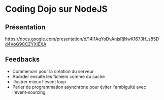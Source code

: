# Coding Dojo sur NodeJS

## Présentation

https://docs.google.com/presentation/d/14I1AqYoDvAnjsRjNwK1673H_s85Dd4VoG9CCZYXIEXA

## Feedbacks

- Commencer pour la création du serveur
- Aborder ensuite les fichiers comme du cache
- Illustrer mieux l'event loop
- Parler de programmation asynchrone pour éviter l'ambiguïté avec l'event-sourcing
